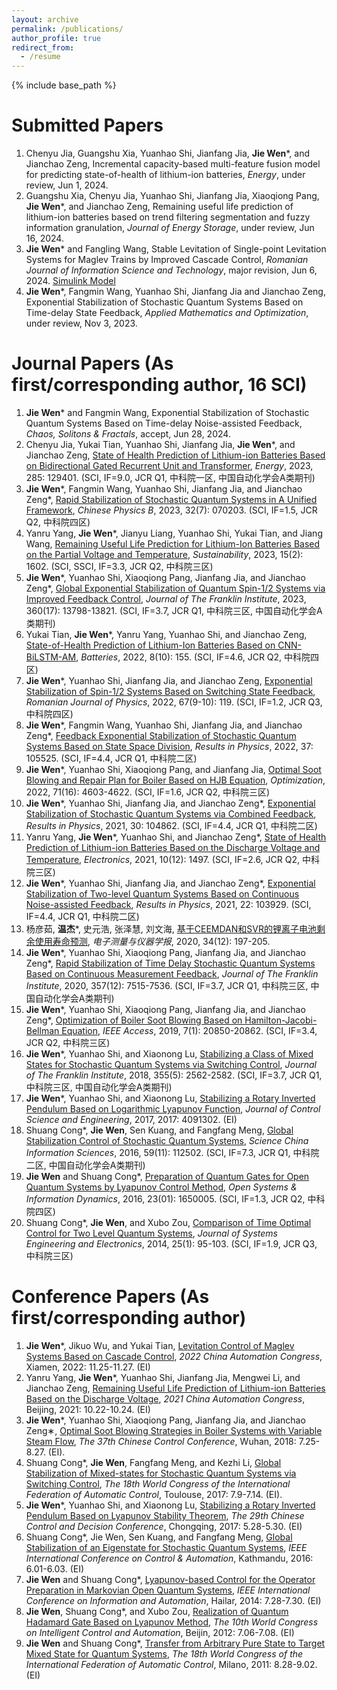 ```yaml
---
layout: archive
permalink: /publications/
author_profile: true
redirect_from:
  - /resume
---
```


{% include base_path %}

Submitted Papers
======
1. Chenyu Jia, Guangshu Xia, Yuanhao Shi, Jianfang Jia, **Jie Wen**\*, and Jianchao Zeng, Incremental capacity-based multi-feature fusion model for predicting state-of-health of lithium-ion batteries, *Energy*, under review, Jun 1, 2024.
2. Guangshu Xia, Chenyu Jia, Yuanhao Shi, Jianfang Jia, Xiaoqiong Pang, **Jie Wen**\*, and Jianchao Zeng, Remaining useful life prediction of lithium-ion batteries based on trend filtering segmentation and fuzzy information granulation, *Journal of Energy Storage*, under review, Jun 16, 2024.
3. **Jie Wen**\* and Fangling Wang, Stable Levitation of Single-point Levitation Systems for Maglev Trains by Improved Cascade Control, *Romanian Journal of Information Science and Technology*, major revision, Jun 6, 2024. [Simulink Model](http://wenjie015.github.io/files/SMC_Lyapunov_PID_switch_com_m_change.slx)
4. **Jie Wen**\*, Fangmin Wang, Yuanhao Shi, Jianfang Jia and Jianchao Zeng, Exponential Stabilization of Stochastic Quantum Systems Based on Time-delay State Feedback, *Applied Mathematics and Optimization*, under review, Nov 3, 2023.

Journal Papers (As first/corresponding author, 16 SCI)
======
1. **Jie Wen**\* and Fangmin Wang, Exponential Stabilization of Stochastic Quantum Systems Based on Time-delay Noise-assisted Feedback, *Chaos, Solitons & Fractals*, accept, Jun 28, 2024.
2. Chenyu Jia, Yukai Tian, Yuanhao Shi, Jianfang Jia, **Jie Wen**\*, and Jianchao Zeng, [State of Health Prediction of Lithium-ion Batteries Based on Bidirectional Gated Recurrent Unit and Transformer](https://doi.org/10.1016/j.energy.2023.129401), *Energy*, 2023, 285: 129401. (SCI, IF=9.0, JCR Q1, 中科院一区, 中国自动化学会A类期刊)
3. **Jie Wen**\*, Fangmin Wang, Yuanhao Shi, Jianfang Jia, and Jianchao Zeng\*, [Rapid Stabilization of Stochastic Quantum Systems in A Unified Framework](https://doi.org/10.1088/1674-1056/acb9f3), *Chinese Physics B*, 2023, 32(7): 070203. (SCI, IF=1.5, JCR Q2, 中科院四区)
4. Yanru Yang, **Jie Wen**\*, Jianyu Liang, Yuanhao Shi, Yukai Tian, and Jiang Wang, [Remaining Useful Life Prediction for Lithium-Ion Batteries Based on the Partial Voltage and Temperature](https://doi.org/10.3390/su15021602), *Sustainability*, 2023, 15(2): 1602. (SCI, SSCI, IF=3.3, JCR Q2, 中科院三区)
5. **Jie Wen**\*, Yuanhao Shi, Xiaoqiong Pang, Jianfang Jia, and Jianchao Zeng\*, [Global Exponential Stabilization of Quantum Spin-1/2 Systems via Improved Feedback Control](https://doi.org/10.1016/j.jfranklin.2022.08.009), *Journal of The Franklin Institute*, 2023, 360(17): 13798-13821. (SCI, IF=3.7, JCR Q1, 中科院三区, 中国自动化学会A类期刊)
6. Yukai Tian, **Jie Wen**\*, Yanru Yang, Yuanhao Shi, and Jianchao Zeng, [State-of-Health Prediction of Lithium-Ion Batteries Based on CNN-BiLSTM-AM](https://doi.org/10.3390/batteries8100155), *Batteries*, 2022, 8(10): 155. (SCI, IF=4.6, JCR Q2, 中科院四区)
7. **Jie Wen**\*, Yuanhao Shi, Jianfang Jia, and Jianchao Zeng, [Exponential Stabilization of Spin-1/2 Systems Based on Switching State Feedback](https://rjp.nipne.ro/2022_67_9-10/RomJPhys.67.119.pdf), *Romanian Journal of Physics*, 2022, 67(9-10): 119. (SCI, IF=1.2, JCR Q3, 中科院四区)
8. **Jie Wen**\*, Fangmin Wang, Yuanhao Shi, Jianfang Jia, and Jianchao Zeng\*, [Feedback Exponential Stabilization of Stochastic Quantum Systems Based on State Space Division](https://doi.org/10.1016/j.rinp.2022.105525), *Results in Physics*, 2022, 37: 105525. (SCI, IF=4.4, JCR Q1, 中科院二区)
9. **Jie Wen**\*, Yuanhao Shi, Xiaoqiong Pang, and Jianfang Jia, [Optimal Soot Blowing and Repair Plan for Boiler Based on HJB Equation](https://doi.org/10.1080/02331934.2021.1954922), *Optimization*, 2022, 71(16): 4603-4622. (SCI, IF=1.6, JCR Q2, 中科院三区)
10. **Jie Wen**\*, Yuanhao Shi, Jianfang Jia, and Jianchao Zeng\*, [Exponential Stabilization of Stochastic Quantum Systems via Combined Feedback](https://doi.org/10.1016/j.rinp.2021.104862), *Results in Physics*, 2021, 30: 104862. (SCI, IF=4.4, JCR Q1, 中科院二区)
11. Yanru Yang, **Jie Wen**\*, Yuanhao Shi, and Jianchao Zeng\*, [State of Health Prediction of Lithium-ion Batteries Based on the Discharge Voltage and Temperature](https://doi.org/10.3390/electronics10121497), *Electronics*, 2021, 10(12): 1497. (SCI, IF=2.6, JCR Q2, 中科院三区)
12. **Jie Wen**\*, Yuanhao Shi, Jianfang Jia, and Jianchao Zeng\*, [Exponential Stabilization of Two-level Quantum Systems Based on Continuous Noise-assisted Feedback](https://doi.org/10.1016/j.rinp.2021.103929), *Results in Physics*, 2021, 22: 103929. (SCI, IF=4.4, JCR Q1, 中科院二区)
13. 杨彦茹, **温杰**\*, 史元浩, 张泽慧, 刘文海, [基于CEEMDAN和SVR的锂离子电池剩余使用寿命预测](https://doi.org/10.13382/j.jemi.B2003108), *电子测量与仪器学报*, 2020, 34(12): 197-205.
14. **Jie Wen**\*, Yuanhao Shi, Xiaoqiong Pang, Jianfang Jia, and Jianchao Zeng\*, [Rapid Stabilization of Time Delay Stochastic Quantum Systems Based on Continuous Measurement Feedback](https://doi.org/10.1016/j.jfranklin.2020.05.016), *Journal of The Franklin Institute*, 2020, 357(12): 7515-7536. (SCI, IF=3.7, JCR Q1, 中科院三区, 中国自动化学会A类期刊)
15. **Jie Wen**\*, Yuanhao Shi, Xiaoqiong Pang, Jianfang Jia, and Jianchao Zeng\*, [Optimization of Boiler Soot Blowing Based on Hamilton-Jacobi-Bellman Equation](https://doi.org/10.1109/ACCESS.2019.2897362), *IEEE Access*, 2019, 7(1): 20850-20862. (SCI, IF=3.4, JCR Q2, 中科院三区)
16. **Jie Wen**\*, Yuanhao Shi, and Xiaonong Lu, [Stabilizing a Class of Mixed States for Stochastic Quantum Systems via Switching Control](https://doi.org/10.1016/j.jfranklin.2018.01.031), *Journal of The Franklin Institute*, 2018, 355(5): 2562-2582. (SCI, IF=3.7, JCR Q1, 中科院三区, 中国自动化学会A类期刊)
17. **Jie Wen**\*, Yuanhao Shi, and Xiaonong Lu, [Stabilizing a Rotary Inverted Pendulum Based on Logarithmic Lyapunov Function](https://doi.org/10.1155/2017/4091302), *Journal of Control Science and Engineering*, 2017, 2017: 4091302. (EI)
18. Shuang Cong\*, **Jie Wen**, Sen Kuang, and Fangfang Meng, [Global Stabilization Control of Stochastic Quantum Systems](https://doi.org/10.1007/s11432-015-0911-7), *Science China Information Sciences*, 2016, 59(11): 112502. (SCI, IF=7.3, JCR Q1, 中科院二区, 中国自动化学会A类期刊)
19. **Jie Wen** and Shuang Cong\*, [Preparation of Quantum Gates for Open Quantum Systems by Lyapunov Control Method](https://doi.org/10.1142/S1230161216500050), *Open Systems & Information Dynamics*, 2016, 23(01): 1650005. (SCI, IF=1.3, JCR Q2, 中科院四区)
20. Shuang Cong\*, **Jie Wen**, and Xubo Zou, [Comparison of Time Optimal Control for Two Level Quantum Systems](https://doi.org/10.1109/JSEE.2014.00011), *Journal of Systems Engineering and Electronics*, 2014, 25(1): 95-103. (SCI, IF=1.9, JCR Q3, 中科院三区)

Conference Papers (As first/corresponding author)
======
1. **Jie Wen**\*, Jikuo Wu, and Yukai Tian, [Levitation Control of Maglev Systems Based on Cascade Control](https://doi.org/10.1109/CAC57257.2022.10055323), *2022 China Automation Congress*, Xiamen, 2022: 11.25-11.27. (EI)
2. Yanru Yang, **Jie Wen**\*, Yuanhao Shi, Jianfang Jia, Mengwei Li, and Jianchao Zeng, [Remaining Useful Life Prediction of Lithium-ion Batteries Based on the Discharge Voltage](https://doi.org/10.1109/CAC53003.2021.9727840), *2021 China Automation Congress*, Beijing, 2021: 10.22-10.24. (EI)
3. **Jie Wen**\*, Yuanhao Shi, Xiaoqiong Pang, Jianfang Jia, and Jianchao Zeng∗, [Optimal Soot Blowing Strategies in Boiler Systems with Variable Steam Flow](https://doi.org/10.23919/ChiCC.2018.8484204), *The 37th Chinese Control Conference*, Wuhan, 2018: 7.25-8.27. (EI).
4. Shuang Cong\*, **Jie Wen**, Fangfang Meng, and Kezhi Li, [Global Stabilization of Mixed-states for Stochastic Quantum Systems via Switching Control](https://doi.org/10.1016/j.ifacol.2017.08.2001), *The 18th World Congress of the International Federation of Automatic Control*, Toulouse, 2017: 7.9-7.14. (EI).
5. **Jie Wen**\*, Yuanhao Shi, and Xiaonong Lu, [Stabilizing a Rotary Inverted Pendulum Based on Lyapunov Stability Theorem](https://doi.org/10.1109/CCDC.2017.7978173), *The 29th Chinese Control and Decision Conference*, Chongqing, 2017: 5.28-5.30. (EI)
6. Shuang Cong\*, Jie Wen, Sen Kuang, and Fangfang Meng, [Global Stabilization of an Eigenstate for Stochastic Quantum Systems](https://doi.org/10.1109/ICCA.2016.7505405), *IEEE International Conference on Control & Automation*, Kathmandu, 2016: 6.01-6.03. (EI)
7. **Jie Wen** and Shuang Cong\*, [Lyapunov-based Control for the Operator Preparation in Markovian Open Quantum Systems](https://doi.org/10.1109/ICInfA.2014.6932658), *IEEE International Conference on Information and Automation*, Hailar, 2014: 7.28-7.30. (EI)
8. **Jie Wen**, Shuang Cong\*, and Xubo Zou, [Realization of Quantum Hadamard Gate Based on Lyapunov Method](https://doi.org/10.1109/WCICA.2012.6359443), *The 10th World Congress on Intelligent Control and Automation*, Beijin, 2012: 7.06-7.08. (EI)
9. **Jie Wen** and Shuang Cong\*, [Transfer from Arbitrary Pure State to Target Mixed State for Quantum Systems](https://doi.org/10.3182/20110828-6-IT-1002.00389), *The 18th World Congress of the International Federation of Automatic Control*, Milano, 2011: 8.28-9.02. (EI)

